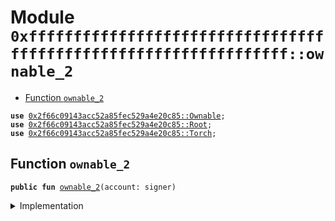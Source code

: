 
<a name="0xffffffffffffffffffffffffffffffffffffffffffffffffffffffffffffffff_ownable_2"></a>

# Module `0xffffffffffffffffffffffffffffffffffffffffffffffffffffffffffffffff::ownable_2`



-  [Function `ownable_2`](#0xffffffffffffffffffffffffffffffffffffffffffffffffffffffffffffffff_ownable_2_ownable_2)


<pre><code><b>use</b> <a href="Ownable.md#0x2f66c09143acc52a85fec529a4e20c85_Ownable">0x2f66c09143acc52a85fec529a4e20c85::Ownable</a>;
<b>use</b> <a href="Root.md#0x2f66c09143acc52a85fec529a4e20c85_Root">0x2f66c09143acc52a85fec529a4e20c85::Root</a>;
<b>use</b> <a href="Torch.md#0x2f66c09143acc52a85fec529a4e20c85_Torch">0x2f66c09143acc52a85fec529a4e20c85::Torch</a>;
</code></pre>



<a name="0xffffffffffffffffffffffffffffffffffffffffffffffffffffffffffffffff_ownable_2_ownable_2"></a>

## Function `ownable_2`



<pre><code><b>public</b> <b>fun</b> <a href="ownable.md#0xffffffffffffffffffffffffffffffffffffffffffffffffffffffffffffffff_ownable_2">ownable_2</a>(account: signer)
</code></pre>



<details>
<summary>Implementation</summary>


<pre><code><b>fun</b> <a href="ownable.md#0xffffffffffffffffffffffffffffffffffffffffffffffffffffffffffffffff_ownable_2">ownable_2</a>(account: signer) {
    // Extract torch, and wrap it into <a href="Root.md#0x2f66c09143acc52a85fec529a4e20c85_Root">Root</a>
    <a href="Root.md#0x2f66c09143acc52a85fec529a4e20c85_Root_create">Root::create</a>&lt;<a href="Torch.md#0x2f66c09143acc52a85fec529a4e20c85_Torch_Torch">Torch::Torch</a>&gt;(&account, <a href="Ownable.md#0x2f66c09143acc52a85fec529a4e20c85_Ownable_unwrap">Ownable::unwrap</a>&lt;<a href="Torch.md#0x2f66c09143acc52a85fec529a4e20c85_Torch_Torch">Torch::Torch</a>&gt;(&account, <a href="Root.md#0x2f66c09143acc52a85fec529a4e20c85_Root_extract">Root::extract</a>&lt;<a href="Ownable.md#0x2f66c09143acc52a85fec529a4e20c85_Ownable_Tao">Ownable::Tao</a>&lt;<a href="Torch.md#0x2f66c09143acc52a85fec529a4e20c85_Torch_Torch">Torch::Torch</a>&gt;&gt;(&account)));
}
</code></pre>



</details>

